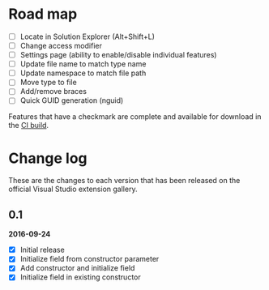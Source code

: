 # Road map

- [ ] Locate in Solution Explorer (Alt+Shift+L)
- [ ] Change access modifier
- [ ] Settings page (ability to enable/disable individual features)
- [ ] Update file name to match type name
- [ ] Update namespace to match file path
- [ ] Move type to file
- [ ] Add/remove braces
- [ ] Quick GUID generation (nguid)

Features that have a checkmark are complete and available for
download in the
[CI build](http://vsixgallery.com/extension/f2ba275d-a5ca-4bf9-b8ef-2e580cb13cd3/).

# Change log

These are the changes to each version that has been released
on the official Visual Studio extension gallery.

## 0.1

**2016-09-24**

- [x] Initial release
- [x] Initialize field from constructor parameter
- [x] Add constructor and initialize field
- [x] Initialize field in existing constructor
